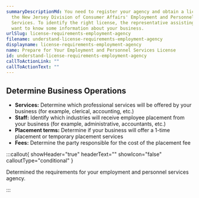 ```yaml
---
summaryDescriptionMd: You need to register your agency and obtain a license from
  the New Jersey Division of Consumer Affairs' Employment and Personnel
  Services. To identify the right license, the representative assisting you will
  want to know some information about your business.
urlSlug: license-requirements-employment-agency
filename: understand-license-requirements-employment-agency
displayname: license-requirements-employment-agency
name: Prepare for Your Employment and Personnel Services License
id: understand-license-requirements-employment-agency
callToActionLink: ""
callToActionText: ""
---
```


## Determine Business Operations

- **Services:** Determine which professional services will be offered by your business (for example, clerical, accounting, etc.)
- **Staff:** Identify which industries will receive employee placement from your business (for example, administrative, accountants, etc.)
- **Placement terms:** Determine if your business will offer a 1-time placement or temporary placement services
- **Fees:** Determine the party responsible for the cost of the placement fee

:::callout{ showHeader="true" headerText="" showIcon="false" calloutType="conditional" }

Determined the requirements for your employment and personnel services agency.

:::
